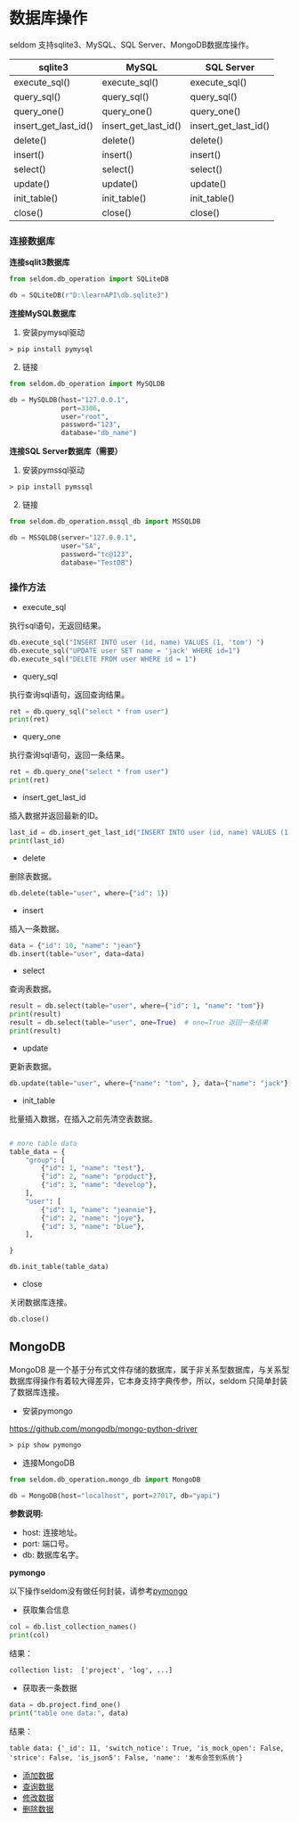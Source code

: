 # 数据库操作

seldom 支持sqlite3、MySQL、SQL Server、MongoDB数据库操作。

| sqlite3              | MySQL                | SQL Server           | 
|----------------------|----------------------|----------------------|
| execute_sql()        | execute_sql()        | execute_sql()        |
| query_sql()          | query_sql()          | query_sql()          |
| query_one()          | query_one()          | query_one()          |
| insert_get_last_id() | insert_get_last_id() | insert_get_last_id() |
| delete()             | delete()             | delete()             |
| insert()             | insert()             | insert()             |
| select()             | select()             | select()             |
| update()             | update()             | update()             |
| init_table()         | init_table()         | init_table()         |
| close()              | close()              | close()              |

### 连接数据库

__连接sqlit3数据库__

```py
from seldom.db_operation import SQLiteDB

db = SQLiteDB(r"D:\learnAPI\db.sqlite3")
```

__连接MySQL数据库__

1. 安装pymysql驱动

```shell
> pip install pymysql
```

2. 链接

```py
from seldom.db_operation import MySQLDB

db = MySQLDB(host="127.0.0.1",
             port=3306,
             user="root",
             password="123",
             database="db_name")
```

__连接SQL Server数据库（需要）__

1. 安装pymssql驱动

```shell
> pip install pymssql
```

2. 链接

```py
from seldom.db_operation.mssql_db import MSSQLDB

db = MSSQLDB(server="127.0.0.1",
             user="SA",
             password="tc@123",
             database="TestDB")
```

### 操作方法

* execute_sql

执行sql语句，无返回结果。

```python
db.execute_sql("INSERT INTO user (id, name) VALUES (1, 'tom') ")
db.execute_sql("UPDATE user SET name = 'jack' WHERE id=1")
db.execute_sql("DELETE FROM user WHERE id = 1")
```

* query_sql

执行查询sql语句，返回查询结果。

```python
ret = db.query_sql("select * from user")
print(ret)
```

* query_one

执行查询sql语句，返回一条结果。

```python
ret = db.query_one("select * from user")
print(ret)
```

* insert_get_last_id

插入数据并返回最新的ID。

```python
last_id = db.insert_get_last_id("INSERT INTO user (id, name) VALUES (1, 'tom') ")
print(last_id)
```

* delete

删除表数据。

```py
db.delete(table="user", where={"id": 1})
```

* insert

插入一条数据。

```py
data = {"id": 10, "name": "jean"}
db.insert(table="user", data=data)
```

* select

查询表数据。

```py
result = db.select(table="user", where={"id": 1, "name": "tom"})
print(result)
result = db.select(table="user", one=True)  # one=True 返回一条结果
print(result)
```

* update

更新表数据。

```py
db.update(table="user", where={"name": "tom", }, data={"name": "jack"})
```

* init_table

批量插入数据，在插入之前先清空表数据。

```py

# more table data
table_data = {
    "group": [
        {"id": 1, "name": "test"},
        {"id": 2, "name": "product"},
        {"id": 3, "name": "develop"},
    ],
    "user": [
        {"id": 1, "name": "jeannie"},
        {"id": 2, "name": "joye"},
        {"id": 3, "name": "blue"},
    ],

}

db.init_table(table_data)
```

* close

关闭数据库连接。

```py
db.close()
```

## MongoDB

MongoDB 是一个基于分布式文件存储的数据库，属于非关系型数据库，与关系型数据库得操作有着较大得差异，它本身支持字典传参，所以，seldom 只简单封装了数据库连接。

* 安装pymongo

https://github.com/mongodb/mongo-python-driver

```shell
> pip show pymongo
```

* 连接MongoDB

```python
from seldom.db_operation.mongo_db import MongoDB

db = MongoDB(host="localhost", port=27017, db="yapi")
```

__参数说明:__

* host: 连接地址。
* port: 端口号。
* db: 数据库名字。

__pymongo__

以下操作seldom没有做任何封装，请参考[pymongo](https://github.com/mongodb/mongo-python-driver)

* 获取集合信息

```python
col = db.list_collection_names()
print(col)
```

结果：

```shell
collection list:  ['project', 'log', ...]
```

* 获取表一条数据

```python
data = db.project.find_one()
print("table one data:", data)
```

结果：

```shell
table data: {'_id': 11, 'switch_notice': True, 'is_mock_open': False, 'strice': False, 'is_json5': False, 'name': '发布会签到系统'}
```

* [添加数据](https://www.runoob.com/python3/python-mongodb-insert-document.html)
* [查询数据](https://www.runoob.com/python3/python-mongodb-query-document.html)
* [修改数据](https://www.runoob.com/python3/python-mongodb-update-document.html)
* [删除数据](https://www.runoob.com/python3/python-mongodb-delete-document.html)


